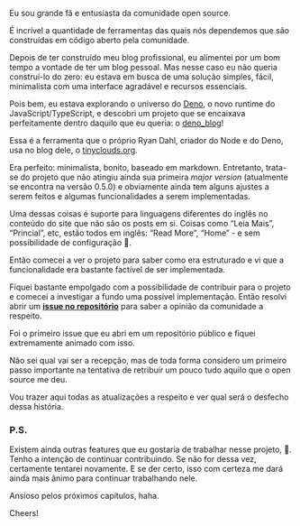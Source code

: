 Eu sou grande fã e entusiasta da comunidade open source.

É incrível a quantidade de ferramentas das quais nós dependemos que são construídas em código aberto pela comunidade.

Depois de ter construído meu blog profissional, eu alimentei por um bom tempo a vontade de ter um blog pessoal. Mas nesse caso eu não queria construí-lo do zero: eu estava em busca de uma solução simples, fácil, minimalista com uma interface agradável e recursos essenciais.

Pois bem, eu estava explorando o universo do [Deno](https://deno.land/), o novo runtime do JavaScript/TypeScript, e descobri um projeto que se encaixava perfeitamente dentro daquilo que eu queria: o [deno_blog](https://github.com/denoland/deno_blog)!

Essa é a ferramenta que o próprio Ryan Dahl, criador do Node e do Deno, usa no blog dele, o [tinyclouds.org](https://tinyclouds.org/).

Era perfeito: minimalista, bonito, baseado em markdown. Entretanto, trata-se do projeto que não atingiu ainda sua primeira _major version_ (atualmente se encontra na versão 0.5.0) e obviamente ainda tem alguns ajustes a serem feitos e algumas funcionalidades a serem implementadas.

Uma dessas coisas é suporte para linguagens diferentes do inglês no conteúdo do site que não são os posts em si. Coisas como “Leia Mais”, “Princial”, etc, estão todos em inglês: “Read More”, “Home” - e sem possibilidade de configuração 🥲.

Então comecei a ver o projeto para saber como era estruturado e vi que a funcionalidade era bastante factível de ser implementada.

Fiquei bastante empolgado com a possibilidade de contribuir para o projeto e comecei a investigar a fundo uma possível implementação. Então resolvi abrir um **[issue no repositório](https://github.com/denoland/deno_blog/issues/103)** para saber a opinião da comunidade a respeito.

Foi o primeiro issue que eu abri em um repositório público e fiquei extremamente animado com isso.

Não sei qual vai ser a recepção, mas de toda forma considero um primeiro passo importante na tentativa de retribuir um pouco tudo aquilo que o open source me deu.

Vou trazer aqui todas as atualizações a respeito e ver qual será o desfecho dessa história.

### P.S.

Existem ainda outras features que eu gostaria de trabalhar nesse projeto, 🤩. Tenho a intenção de continuar contribuindo. Se não for dessa vez, certamente tentarei novamente. E se der certo, isso com certeza me dará ainda mais ânimo para continuar trabalhando nele.

Ansioso pelos próximos capítulos, haha.

Cheers!
